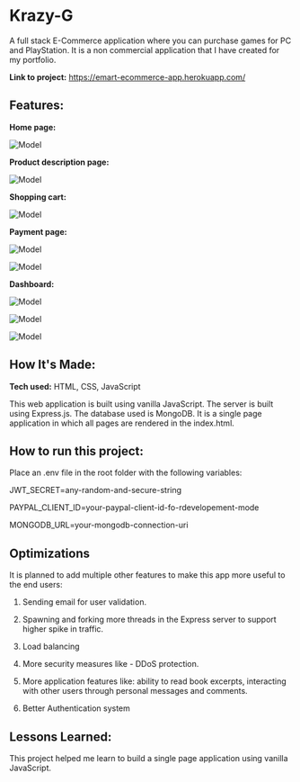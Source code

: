 # Krazy-G
A full stack E-Commerce application where you can purchase games for PC and PlayStation. It is a non commercial application that I have created for my portfolio.  

**Link to project:** https://emart-ecommerce-app.herokuapp.com/


## Features:

**Home page:**

![Model](https://i.ibb.co/LCyq3RQ/home.png)



**Product description page:**

![Model](https://i.ibb.co/gFX8W31/product.png)



**Shopping cart:**

![Model](https://i.ibb.co/2hkFbK2/cart.png)



**Payment page:**

![Model](https://i.ibb.co/KVDsLQs/payment.png)

![Model](https://i.ibb.co/6PNK71s/payment-2.png)



**Dashboard:**

![Model](https://i.ibb.co/m0GpR6c/dashboard-1.png)


![Model](https://i.ibb.co/x1yXJrH/dashboard-2.png)


![Model](https://i.ibb.co/ZBNLRhJ/dashboard-3.png)



## How It's Made:

**Tech used:** HTML, CSS, JavaScript

This web application is built using vanilla JavaScript. The server is built using Express.js. The database used is MongoDB. It is a single page application in which all pages are rendered in the index.html.


## How to run this project:

Place an .env file in the root folder with the following variables:

JWT_SECRET=any-random-and-secure-string

PAYPAL_CLIENT_ID=your-paypal-client-id-fo-rdevelopement-mode

MONGODB_URL=your-mongodb-connection-uri


## Optimizations

It is planned to add multiple other features to make this app more useful to the end users:

1) Sending email for user validation.

2) Spawning and forking more threads in the Express server to support higher spike in traffic.

3) Load balancing

4) More security measures like - DDoS protection.

5) More application features like: ability to read book excerpts, interacting with other users through personal messages and comments.

6) Better Authentication system

## Lessons Learned:

This project helped me learn to build a single page application using vanilla JavaScript.
